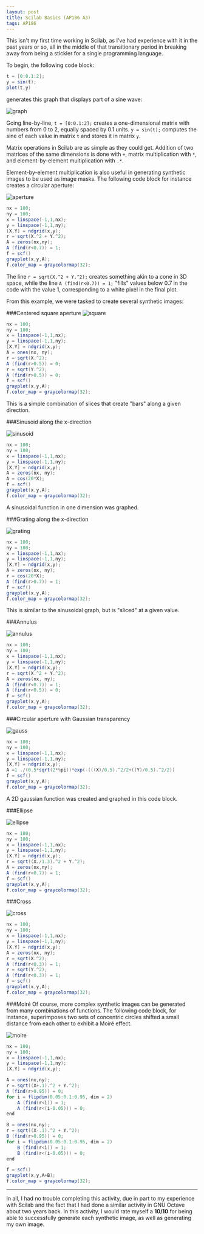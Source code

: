 ```yaml
---
layout: post
title: Scilab Basics (AP186 A3)
tags: AP186
---  
```


This isn't my first time working in Scilab, as I've had experience with it in the past years or so, all in the middle of that transitionary period in breaking away from being a stickler for a single programming language.

To begin, the following code block:

```java
t = [0:0.1:2];
y = sin(t);
plot(t,y)
````

generates this graph that displays part of a sine wave:

![graph](https://s15.postimg.org/eyx0fz1pn/image.png)

Going line-by-line, `t = [0:0.1:2];` creates a one-dimensional matrix with numbers from 0 to 2, equally spaced by 0.1 units. `y = sin(t);` computes the sine of each value in matrix `t` and stores it in matrix `y`. 

Matrix operations in Scilab are as simple as they could get. Addition of two matrices of the same dimensions is done with `+`, matrix multiplication with `*`, and element-by-element multiplication with `.*`.

Element-by-element multiplication is also useful in generating synthetic images to be used as image masks. The following code block for instance creates a circular aperture:

![aperture](https://s9.postimg.org/eyhazzbxb/annulus.png)

```java
nx = 100;
ny = 100;
x = linspace(-1,1,nx);
y = linspace(-1,1,ny);
[X,Y] = ndgrid(x,y);
r = sqrt(X.^2 + Y.^2);
A = zeros(nx,ny);
A (find(r<0.7)) = 1;
f = scf()
grayplot(x,y,A);
f.color_map = graycolormap(32);
```

The line ``r = sqrt(X.^2 + Y.^2);`` creates something akin to a cone in 3D space, while the line ``A (find(r<0.7)) = 1;`` "fills" values below 0.7 in the code with the value 1, corresponding to a white pixel in the final plot.

From this example, we were tasked to create several synthetic images:

###Centered square aperture
![square](https://s10.postimg.org/psw69l8eh/square.png)

```java
nx = 100;
ny = 100;
x = linspace(-1,1,nx);
y = linspace(-1,1,ny);
[X,Y] = ndgrid(x,y);
A = ones(nx, ny);
r = sqrt(X.^2);
A (find(r>0.5)) = 0;
r = sqrt(Y.^2);
A (find(r>0.5)) = 0;
f = scf()
grayplot(x,y,A);
f.color_map = graycolormap(32);
```

This is a simple combination of slices that create "bars" along a given direction.

###Sinusoid along the x-direction

![sinusoid](https://s9.postimg.org/f3yko4c1r/sinusoid.png)

```java
nx = 100;
ny = 100;
x = linspace(-1,1,nx);
y = linspace(-1,1,ny);
[X,Y] = ndgrid(x,y);
A = zeros(nx, ny);
A = cos(20*X);
f = scf()
grayplot(x,y,A);
f.color_map = graycolormap(32);
```

A sinusoidal function in one dimension was graphed.

###Grating along the x-direction

![grating](https://s22.postimg.org/uei6hpv1d/grating.png)

```java
nx = 100;
ny = 100;
x = linspace(-1,1,nx);
y = linspace(-1,1,ny);
[X,Y] = ndgrid(x,y);
A = zeros(nx, ny);
r = cos(20*X);
A (find(r>0.7)) = 1;
f = scf()
grayplot(x,y,A);
f.color_map = graycolormap(32);
```

This is similar to the sinusoidal graph, but is "sliced" at a given value.

###Annulus

![annulus](https://s4.postimg.org/he4ksoqb1/annulus2.png)

```java
nx = 100;
ny = 100;
x = linspace(-1,1,nx);
y = linspace(-1,1,ny);
[X,Y] = ndgrid(x,y);
r = sqrt(X.^2 + Y.^2);
A = zeros(nx, ny);
A (find(r<0.7)) = 1;
A (find(r<0.5)) = 0;
f = scf()
grayplot(x,y,A);
f.color_map = graycolormap(32);
```

###Circular aperture with Gaussian transparency

![gauss](https://s13.postimg.org/a71j3tbuf/gaussap.png)

```java
nx = 100;
ny = 100;
x = linspace(-1,1,nx);
y = linspace(-1,1,ny);
[X,Y] = ndgrid(x,y);
A =1 ./(0.5*sqrt(2*%pi))*exp(-(((X)/0.5).^2/2+((Y)/0.5).^2/2))
f = scf()
grayplot(x,y,A);
f.color_map = graycolormap(32);
```

A 2D gaussian function was created and graphed in this code block.

###Ellipse

![ellipse](https://s21.postimg.org/sdg25mihj/ellipse.png)

```java
nx = 100;
ny = 100;
x = linspace(-1,1,nx);
y = linspace(-1,1,ny);
[X,Y] = ndgrid(x,y);
r = sqrt((X./1.3).^2 + Y.^2);
A = zeros(nx,ny);
A (find(r<0.7)) = 1;
f = scf()
grayplot(x,y,A);
f.color_map = graycolormap(32);
```

###Cross

![cross](https://s11.postimg.org/qk95xobur/cross.png)

```java
nx = 100;
ny = 100;
x = linspace(-1,1,nx);
y = linspace(-1,1,ny);
[X,Y] = ndgrid(x,y);
A = zeros(nx, ny);
r = sqrt(X.^2);
A (find(r<0.3)) = 1;
r = sqrt(Y.^2);
A (find(r<0.3)) = 1;
f = scf()
grayplot(x,y,A);
f.color_map = graycolormap(32);
```

###Moiré
Of course, more complex synthetic images can be generated from many combinations of functions. The following code block, for instance, superimposes two sets of concentric circles shifted a small distance from each other to exhibit a Moiré effect.

![moire](https://s14.postimg.org/rs7qgoxnl/moire.png)

```java
nx = 100;
ny = 100;
x = linspace(-1,1,nx);
y = linspace(-1,1,ny);
[X,Y] = ndgrid(x,y);

A = ones(nx,ny);
r = sqrt((X+.1).^2 + Y.^2);
A (find(r>0.95)) = 0;
for i = flipdim(0.05:0.1:0.95, dim = 2)
    A (find(r<i)) = 1;
    A (find(r<(i-0.05))) = 0;
end

B = ones(nx,ny);
r = sqrt((X-.1).^2 + Y.^2);
B (find(r>0.95)) = 0;
for i = flipdim(0.05:0.1:0.95, dim = 2)
    B (find(r<i)) = 1;
    B (find(r<(i-0.05))) = 0;
end

f = scf()
grayplot(x,y,A+B);
f.color_map = graycolormap(32);
```

---

In all, I had no trouble completing this activity, due in part to my experience with Scilab and the fact that I had done a similar activity in GNU Octave about two years back. In this activity, I would rate myself a **10/10** for being able to successfully generate each synthetic image, as well as generating my own image.
